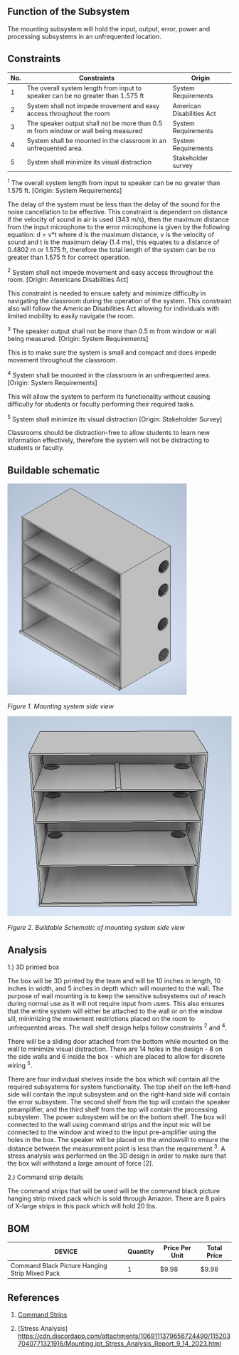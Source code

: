 
## Function of the Subsystem

The mounting subsystem will hold the input, output, error, power and processing subsystems in an unfrequented location.

## Constraints
| No. | Constraints                                                           | Origin            |
| --- | --------------------------------------------------------------------- | ----------------- |
| 1  |  The overall system length from input to speaker can be no greater than 1.575 ft  | System Requirements |
| 2  |  System shall not impede movement and easy access throughout the room  | American Disabilities Act |
| 3  |  The speaker output shall not be more than 0.5 m from window or wall being measured | System Requirements |
| 4  |  System shall be mounted in the classroom in an unfrequented area.| System Requirements |
| 5  |  System shall minimize its visual distraction | Stakeholder survey |




<sup>1</sup>	The overall system length from input to speaker can be no greater than 1.575 ft. [Origin: System Requirements]

The delay of the system must be less than the delay of the sound for the noise cancellation to be effective. This constraint is dependent on distance if the velocity of sound in air is used (343 m/s), then the maximum distance from the input microphone to the error microphone is given by the following equation: d = v*t where d is the maximum distance, v is the velocity of sound and t is the maximum delay (1.4 ms), this equates to a distance of 0.4802 m or 1.575 ft, therefore the total length of the system can be no greater than 1.575 ft for correct operation.

<sup>2</sup> System shall not impede movement and easy access throughout the room. [Origin: Americans Disabilities Act]

This constraint is needed to ensure safety and minimize difficulty in navigating the classroom during the operation of the system. This constraint also will follow the American Disabilities Act allowing for individuals with limited mobility to easily navigate the room.


<sup>3</sup> The speaker output shall not be more than 0.5 m from window or wall being measured. [Origin: System Requirements]

This is to make sure the system is small and compact and does impede movement throughout the classroom.

<sup>4</sup> System shall be mounted in the classroom in an unfrequented area. [Origin: System Requirements]

This will allow the system to perform its functionality without causing difficulty for students or faculty performing
their required tasks.

<sup>5</sup> System shall minimize its visual distraction [Origin: Stakeholder Survey]

Classrooms should be distraction-free to allow students to learn new information effectively, therefore the system will not be distracting to students or faculty.






## Buildable schematic 
<img src="/Documentation/Images/Mounting/sideview_mounting.png" width= "80%" height = "80%" alt=" Buildable Schematic of mounting system top-down view">

*Figure 1.  Mounting system side view*


<img src="/Documentation/Images/Mounting/front_view_mounting.png" width = "100%" height = "100%" alt=" Buildable Schematic of mounting system front view">

*Figure 2. Buildable Schematic of mounting system side view*

## Analysis

1.) 3D printed box

The box will be 3D printed by the team and will be 10 inches in length, 10 inches in width, and 5 inches in depth which will mounted to the wall. The purpose of wall mounting is to keep the sensitive subsystems out of reach during normal use as it will not require input from users. This also ensures that the entire system will either be attached to the wall or on the window sill, minimizing the movement restrictions placed on the room to unfrequented areas. The wall shelf design helps follow constraints <sup>2</sup> and <sup>4</sup>.

There will be a sliding door attached from the bottom while mounted on the wall to minimize visual distraction. There are 14 holes in the design - 8 on the side walls and 6 inside the box - which are placed to allow for discrete wiring <sup>5</sup>. 

There are four individual shelves inside the box which will contain all the required subsystems for system functionality. The top shelf on the left-hand side will contain the input subsystem and on the right-hand side will contain the error subsystem. The second shelf from the top will contain the speaker preamplifier, and the third shelf from the top will contain the processing subsystem. The power subsystem will be on the bottom shelf. The box will connected to the wall using command strips and the input mic will be connected to the window and wired to the input pre-amplifier using the holes in the box. The speaker will be placed on the windowsill to ensure the distance between the measurement point is less than the requirement <sup>3</sup>. A stress analysis was performed on the 3D design in order to make sure that the box will withstand a large amount of force [2].

2.) Command strip details

The command strips that will be used will be the command black picture hanging strip mixed pack which is sold through Amazon. There are 8 pairs of X-large strips in this pack which will hold 20 lbs.



## BOM

| DEVICE                                           | Quantity | Price Per Unit | Total Price |
| -------------------------------------------------| -------- | ---------------| ----------- |    
| Command Black Picture Hanging Strip Mixed Pack   | 1        | $9.98          | $9.98       |


## References
1. [Command Strips]

[Command Strips]: https://www.amazon.com/dp/B09XJDQCG6/ref=redir_mobile_desktop?_encoding=UTF8&aaxitk=5bb9cc62e41d7067569bfbdbb3611e78&content-id=amzn1.sym.cd95889f-432f-43a7-8ec8-833616493f4a%3Aamzn1.sym.cd95889f-432f-43a7-8ec8-833616493f4a&hsa_cr_id=0&pd_rd_plhdr=t&pd_rd_r=3a3d188f-0701-494f-b07f-4e7c62285293&pd_rd_w=039JW&pd_rd_wg=H5pvQ&qid=1693773858&ref_=sbx_be_s_sparkle_mcd_asin_1_img&sr=1-2-9e67e56a-6f64-441f-a281-df67fc737124&th=1

2. [Stress Analysis]
https://cdn.discordapp.com/attachments/1069111379656724490/1152037040771321916/Mounting.ipt_Stress_Analysis_Report_9_14_2023.html


